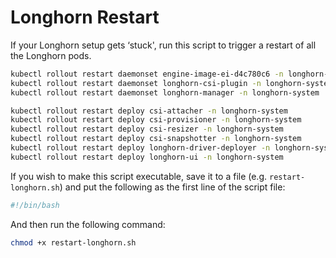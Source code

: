 # Longhorn Restart

If your Longhorn setup gets ‘stuck', run this script to trigger a restart of all the Longhorn pods.

```bash
kubectl rollout restart daemonset engine-image-ei-d4c780c6 -n longhorn-system
kubectl rollout restart daemonset longhorn-csi-plugin -n longhorn-system
kubectl rollout restart daemonset longhorn-manager -n longhorn-system

kubectl rollout restart deploy csi-attacher -n longhorn-system
kubectl rollout restart deploy csi-provisioner -n longhorn-system
kubectl rollout restart deploy csi-resizer -n longhorn-system
kubectl rollout restart deploy csi-snapshotter -n longhorn-system
kubectl rollout restart deploy longhorn-driver-deployer -n longhorn-system
kubectl rollout restart deploy longhorn-ui -n longhorn-system
```

If you wish to make this script executable, save it to a file (e.g. `restart-longhorn.sh`) and put the following as the first line of the script file:

```bash
#!/bin/bash
```

And then run the following command:

```bash
chmod +x restart-longhorn.sh
```